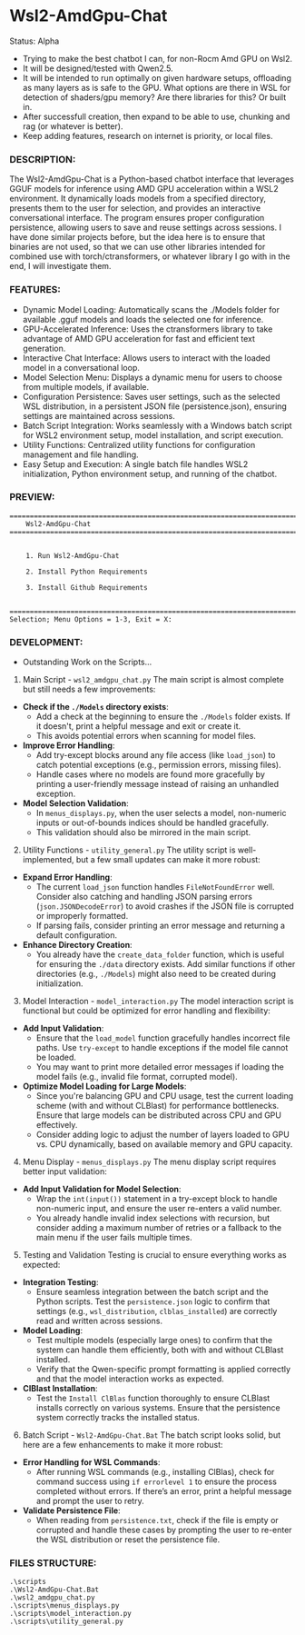 # Wsl2-AmdGpu-Chat
Status: Alpha
- Trying to make the best chatbot I can, for non-Rocm Amd GPU on Wsl2.
- It will be designed/tested with Qwen2.5.
- It will be intended to run optimally on given hardware setups, offloading as many layers as is safe to the GPU. What options are there in WSL for detection of shaders/gpu memory? Are there libraries for this? Or built in.
- After successfull creation, then expand to be able to use, chunking and rag (or whatever is better).
- Keep adding features, research on internet is priority, or local files.

### DESCRIPTION:
The Wsl2-AmdGpu-Chat is a Python-based chatbot interface that leverages GGUF models for inference using AMD GPU acceleration within a WSL2 environment. It dynamically loads models from a specified directory, presents them to the user for selection, and provides an interactive conversational interface. The program ensures proper configuration persistence, allowing users to save and reuse settings across sessions. I have done similar projects before, but the idea here is to ensure that binaries are not used, so that we can use other libraries intended for combined use with torch/ctransformers, or whatever library I go with in the end, I will investigate them.

### FEATURES:
- Dynamic Model Loading: Automatically scans the ./Models folder for available .gguf models and loads the selected one for inference.
- GPU-Accelerated Inference: Uses the ctransformers library to take advantage of AMD GPU acceleration for fast and efficient text generation.
- Interactive Chat Interface: Allows users to interact with the loaded model in a conversational loop.
- Model Selection Menu: Displays a dynamic menu for users to choose from multiple models, if available.
- Configuration Persistence: Saves user settings, such as the selected WSL distribution, in a persistent JSON file (persistence.json), ensuring settings are maintained across sessions.
- Batch Script Integration: Works seamlessly with a Windows batch script for WSL2 environment setup, model installation, and script execution.
- Utility Functions: Centralized utility functions for configuration management and file handling.
- Easy Setup and Execution: A single batch file handles WSL2 initialization, Python environment setup, and running of the chatbot.

### PREVIEW:
```
========================================================================================================================
    Wsl2-AmdGpu-Chat
========================================================================================================================


    1. Run Wsl2-AmdGpu-Chat

    2. Install Python Requirements

    3. Install Github Requirements


========================================================================================================================
Selection; Menu Options = 1-3, Exit = X: 
```

### DEVELOPMENT:
- Outstanding Work on the Scripts...
1. Main Script - `wsl2_amdgpu_chat.py`
The main script is almost complete but still needs a few improvements:
- **Check if the `./Models` directory exists**:
  - Add a check at the beginning to ensure the `./Models` folder exists. If it doesn't, print a helpful message and exit or create it.
  - This avoids potential errors when scanning for model files.
- **Improve Error Handling**:
  - Add try-except blocks around any file access (like `load_json`) to catch potential exceptions (e.g., permission errors, missing files).
  - Handle cases where no models are found more gracefully by printing a user-friendly message instead of raising an unhandled exception.
- **Model Selection Validation**:
  - In `menus_displays.py`, when the user selects a model, non-numeric inputs or out-of-bounds indices should be handled gracefully.
  - This validation should also be mirrored in the main script.
2. Utility Functions - `utility_general.py`
The utility script is well-implemented, but a few small updates can make it more robust:
- **Expand Error Handling**:
  - The current `load_json` function handles `FileNotFoundError` well. Consider also catching and handling JSON parsing errors (`json.JSONDecodeError`) to avoid crashes if the JSON file is corrupted or improperly formatted.
  - If parsing fails, consider printing an error message and returning a default configuration.
- **Enhance Directory Creation**:
  - You already have the `create_data_folder` function, which is useful for ensuring the `./data` directory exists. Add similar functions if other directories (e.g., `./Models`) might also need to be created during initialization.
3. Model Interaction - `model_interaction.py`
The model interaction script is functional but could be optimized for error handling and flexibility:
- **Add Input Validation**:
  - Ensure that the `load_model` function gracefully handles incorrect file paths. Use `try-except` to handle exceptions if the model file cannot be loaded.
  - You may want to print more detailed error messages if loading the model fails (e.g., invalid file format, corrupted model).
- **Optimize Model Loading for Large Models**:
  - Since you're balancing GPU and CPU usage, test the current loading scheme (with and without CLBlast) for performance bottlenecks. Ensure that large models can be distributed across CPU and GPU effectively.
  - Consider adding logic to adjust the number of layers loaded to GPU vs. CPU dynamically, based on available memory and GPU capacity.
4. Menu Display - `menus_displays.py`
The menu display script requires better input validation:
- **Add Input Validation for Model Selection**:
  - Wrap the `int(input())` statement in a try-except block to handle non-numeric input, and ensure the user re-enters a valid number.
  - You already handle invalid index selections with recursion, but consider adding a maximum number of retries or a fallback to the main menu if the user fails multiple times.
5. Testing and Validation
Testing is crucial to ensure everything works as expected:
- **Integration Testing**:
  - Ensure seamless integration between the batch script and the Python scripts. Test the `persistence.json` logic to confirm that settings (e.g., `wsl_distribution`, `clblas_installed`) are correctly read and written across sessions.
- **Model Loading**:
  - Test multiple models (especially large ones) to confirm that the system can handle them efficiently, both with and without CLBlast installed.
  - Verify that the Qwen-specific prompt formatting is applied correctly and that the model interaction works as expected.
- **ClBlast Installation**:
  - Test the `Install ClBlas` function thoroughly to ensure CLBlast installs correctly on various systems. Ensure that the persistence system correctly tracks the installed status.
6. Batch Script - `Wsl2-AmdGpu-Chat.Bat`
The batch script looks solid, but here are a few enhancements to make it more robust:
- **Error Handling for WSL Commands**:
  - After running WSL commands (e.g., installing ClBlas), check for command success using `if errorlevel 1` to ensure the process completed without errors. If there’s an error, print a helpful message and prompt the user to retry.
- **Validate Persistence File**:
  - When reading from `persistence.txt`, check if the file is empty or corrupted and handle these cases by prompting the user to re-enter the WSL distribution or reset the persistence file.


### FILES STRUCTURE:
```
.\scripts
.\Wsl2-AmdGpu-Chat.Bat
.\wsl2_amdgpu_chat.py
.\scripts\menus_displays.py
.\scripts\model_interaction.py
.\scripts\utility_general.py
```
